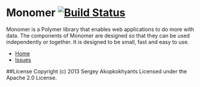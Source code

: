 Monomer  [![Build Status](https://drone.io/github.com/akserg/monomer/status.png)](https://drone.io/github.com/akserg/monomer/latest)
=============

Monomer is a Polymer library that enables web applications to do more with data. The components of Monomer are designed so that they can be used independently or together. It is designed to be small, fast and easy to use.

* [Home](http://monomer.akserg.com)
* [Issues](https://github.com/akserg/monomer/issues)

##License
Copyright (c) 2013 Sergey Akopkokhyants Licensed under the Apache 2.0 License.


 